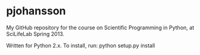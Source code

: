 pjohansson
==========

My GitHub repository for the course on Scientific Programming in Python, at
SciLifeLab Spring 2013.

Written for Python 2.x. To install, run:
    python setup.py install
